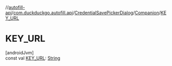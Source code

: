 //[autofill-api](../../../../index.md)/[com.duckduckgo.autofill.api](../../index.md)/[CredentialSavePickerDialog](../index.md)/[Companion](index.md)/[KEY_URL](-k-e-y_-u-r-l.md)

# KEY_URL

[androidJvm]\
const val [KEY_URL](-k-e-y_-u-r-l.md): [String](https://kotlinlang.org/api/latest/jvm/stdlib/kotlin/-string/index.html)
